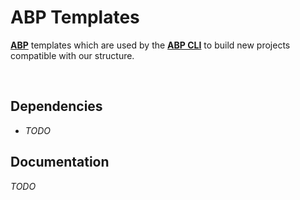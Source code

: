 # ABP Templates

**[ABP](https://github.com/abpframework/abp)** templates which are used by the **[ABP CLI](https://docs.abp.io/en/abp/latest/CLI)** to build new projects compatible with our structure.

<br/>

## Dependencies

 * *TODO*

## Documentation

*TODO*